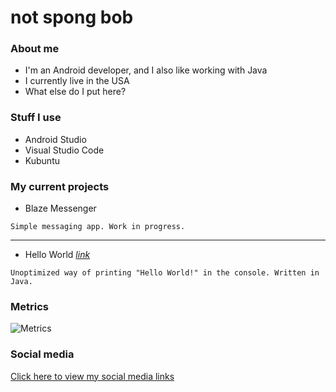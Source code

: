 # not spong bob

### About me
* I'm an Android developer, and I also like working with Java
* I currently live in the USA
* What else do I put here?

### Stuff I use
* Android Studio
* Visual Studio Code
* Kubuntu

### My current projects
* Blaze Messenger
```
Simple messaging app. Work in progress.
```
---
* Hello World [*link*](https://github.com/RoblokazPlays/helloworld)
```
Unoptimized way of printing "Hello World!" in the console. Written in Java.
```

### Metrics
![Metrics](https://metrics.lecoq.io/RoblokazPlays?template=classic&config.timezone=UTC&config.animated=true)
### Social media
[Click here to view my social media links](https://linktr.ee/notspongbob)
